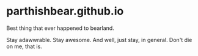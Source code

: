 # parthishbear.github.io

Best thing that ever happened to bearland.

Stay adawwrable. Stay awesome. And well, just stay, in general. Don't die on me, that is.
